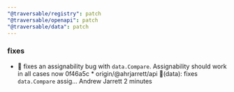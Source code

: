 ```yaml
---
"@traversable/registry": patch
"@traversable/openapi": patch
"@traversable/data": patch
---
```


### fixes

- 🐛 fixes an assignability bug with `data.Compare`. Assignability should work in all cases now
0f46a5c * origin/@ahrjarrett/api 🐛(data): fixes `data.Compare` assig… Andrew Jarrett    2 minutes
